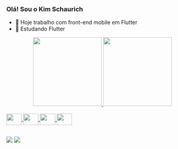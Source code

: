 ### Olá! Sou o Kim Schaurich

- 🔭 Hoje trabalho com front-end mobile em Flutter
- 🌱 Estudando Flutter


<div align="center">
  <a href="https://github.com/schaurich">
  <img height="180em" src="https://github-readme-stats.vercel.app/api?username=schaurich&show_icons=true&theme=dark&include_all_commits=true&count_private=true"/>
  <img height="180em" src="https://github-readme-stats.vercel.app/api/top-langs/?username=schaurich&layout=compact&langs_count=7&theme=dark"/>
</div>
<div style="display: inline_block"><br>
  <img src="https://cdn.jsdelivr.net/gh/devicons/devicon/icons/flutter/flutter-original.svg" height="30" width="40" align="center"/>
  <img src="https://cdn.jsdelivr.net/gh/devicons/devicon/icons/xamarin/xamarin-original.svg" height="30" width="40" align="center"/>
  <img src="https://cdn.jsdelivr.net/gh/devicons/devicon/icons/angularjs/angularjs-original.svg" height="30" width="40" align="center"/>
  <img src="https://cdn.jsdelivr.net/gh/devicons/devicon/icons/html5/html5-original.svg"  height="30" width="40" align="center"/>
          
</div>
  
  ##
 
<div> 
  
 
  <a href = "mailto:kimschaurich@gmail.com"><img src="https://img.shields.io/badge/-Gmail-%23333?style=for-the-badge&logo=gmail&logoColor=white" target="_blank"></a>
  <a href="https://www.linkedin.com/in/kimschaurich/" target="_blank"><img src="https://img.shields.io/badge/-LinkedIn-%230077B5?style=for-the-badge&logo=linkedin&logoColor=white" target="_blank"></a> 
 
 
</div>



